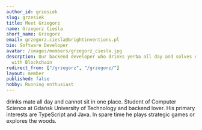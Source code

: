 ```yaml
---
author_id: grzesiek
slug: grzesiek
title: Meet Grzegorz
name: Grzegorz Cieśla
short_name: Grzegorz
email: grzegorz.ciesla@brightinventions.pl
bio: Software Developer
avatar: /images/members/grzegorz_ciesla.jpg
descrption: Our backend developer who drinks yerba all day and solves difficult problems
  with Blockchain
redirect_from: ["/grzegorz", "/grzegorz/"]
layout: member
published: false
hobby: Running enthusiast
---
```


drinks mate all day and cannot sit in one place. Student of Computer Science at Gdańsk University of Technology and backend lover. His primary interests are TypeScript and Java. In spare time he plays strategic games or explores the woods.
